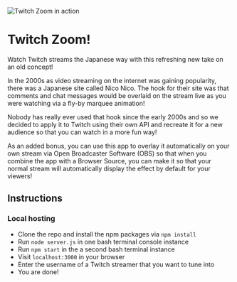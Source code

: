 ![Twitch Zoom in action](https://i.imgur.com/pUBcGqZ.gif)

# Twitch Zoom!

Watch Twitch streams the Japanese way with this refreshing new take on an old concept!



In the 2000s as video streaming on the internet was gaining popularity, there was a Japanese site called Nico Nico. The hook for their site was that comments and chat messages would be overlaid on the stream live as you were watching via a fly-by marquee animation!

Nobody has really ever used that hook since the early 2000s and so we decided to apply it to Twitch using their own API and recreate it for a new audience so that you can watch in a more fun way!

As an added bonus, you can use this app to overlay it automatically on your own stream via Open Broadcaster Software (OBS) so that when you combine the app with a Browser Source, you can make it so that your normal stream will automatically display the effect by default for your viewers!




## Instructions

### Local hosting

- Clone the repo and install the npm packages via `npm install`
- Run `node server.js` in one bash terminal console instance
- Run `npm start` in the a second bash terminal instance
- Visit `localhost:3000` in your browser
- Enter the username of a Twitch streamer that you want to tune into
- You are done!
